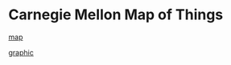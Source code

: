 # Carnegie Mellon Map of Things

[map](https://www.cmu.edu/graduate/data-science/data-science-masters-table-landscape-fall-2014.pdf)

[graphic](https://www.cmu.edu/graduate/data-science/data-science-programs-graphic-fall-2014.pdf)

